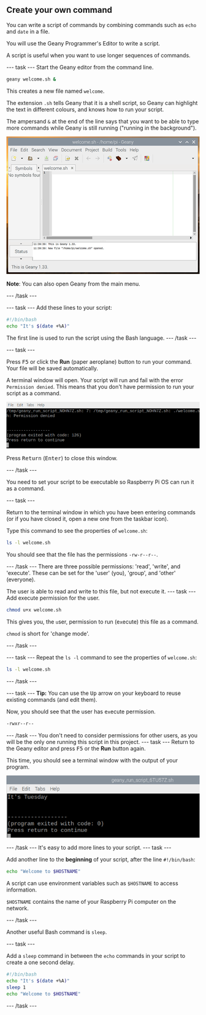 ## Create your own command

You can write a script of commands by combining commands such as `echo` and `date` in a file. 

You will use the Geany Programmer's Editor to write a script. 

A script is useful when you want to use longer sequences of commands.

--- task ---
Start the Geany editor from the command line. 

```bash
geany welcome.sh &
```
This creates a new file named `welcome`. 

The extension `.sh` tells Geany that it is a shell script, so Geany can highlight the text in different colours, and knows how to run your script.

The ampersand `&` at the end of the line says that you want to be able to type more commands while Geany is still running ("running in the background"). 

![Geany window](images/Geany.png)

**Note**: You can also open Geany from the main menu. 

--- /task ---

--- task ---
Add these lines to your script:

```bash
#!/bin/bash
echo "It's $(date +%A)"
```

The first line is used to run the script using the Bash language. 
--- /task ---

--- task ---

Press <kbd>F5</kbd> or click the **Run** (paper aeroplane) button to run your command. Your file will be saved automatically.

A terminal window will open. Your script will run and fail with the error `Permission denied`. This means that you don't have permission to run your script as a command. 

![Permission denied](images/command-denied.png)

Press <kbd>Return</kbd> (<kbd>Enter</kbd>) to close this window.

--- /task ---

You need to set your script to be executable so Raspberry Pi OS can run it as a command.

--- task ---

Return to the terminal window in which you have been entering commands (or if you have closed it, open a new one from the taskbar icon).

Type this command to see the properties of `welcome.sh`:

```bash
ls -l welcome.sh
```

You should see that the file has the permissions `-rw-r--r--`.

--- /task ---
There are three possible permissions: 'read', 'write', and 'execute'. These can be set for the 'user' (you), 'group', and 'other' (everyone).

The user is able to read and write to this file, but not execute it. 
--- task ---
Add execute permission for the user.

```bash
chmod u+x welcome.sh
```
This gives you, the `u`ser, permission to run (e`x`ecute) this file as a command. 

`chmod` is short for 'change mode'. 

--- /task ---

--- task ---
Repeat the `ls -l` command to see the properties of `welcome.sh`:

```bash
ls -l welcome.sh
```
--- /task ---

--- task ---
**Tip:** You can use the <kbd>Up</kbd> arrow on your keyboard to reuse existing commands (and edit them).

Now, you should see that the user has e`x`ecute permission. 

```bash
-rwxr--r--
```

--- /task ---
You don't need to consider permissions for other users, as you will be the only one running this script in this project. 
--- task ---
Return to the Geany editor and press <kbd>F5</kbd> or the **Run** button again. 

This time, you should see a terminal window with the output of your program. 

![Welcome output](images/command-output.png)

--- /task ---
It's easy to add more lines to your script. 
--- task ---

Add another line to the **beginning** of your script, after the line `#!/bin/bash`:

```bash
echo "Welcome to $HOSTNAME" 
```

A script can use environment variables such as `$HOSTNAME` to access information. 

`$HOSTNAME` contains the name of your Raspberry Pi computer on the network.

--- /task ---

Another useful Bash command is `sleep`.

--- task ---

Add a `sleep` command in between the `echo` commands in your script to create a one second delay. 

```bash
#!/bin/bash
echo "It's $(date +%A)"
sleep 1
echo "Welcome to $HOSTNAME"
```

--- /task ---
